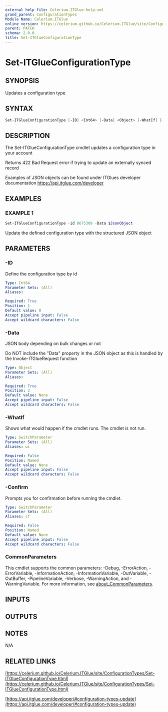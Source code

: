 ```yaml
---
external help file: Celerium.ITGlue-help.xml
grand_parent: ConfigurationTypes
Module Name: Celerium.ITGlue
online version: https://celerium.github.io/Celerium.ITGlue/site/ConfigurationTypes/Set-ITGlueConfigurationType.html
parent: PATCH
schema: 2.0.0
title: Set-ITGlueConfigurationType
---
```


# Set-ITGlueConfigurationType

## SYNOPSIS
Updates a configuration type

## SYNTAX

```powershell
Set-ITGlueConfigurationType [-ID] <Int64> [-Data] <Object> [-WhatIf] [-Confirm] [<CommonParameters>]
```

## DESCRIPTION
The Set-ITGlueConfigurationType cmdlet updates a configuration type
in your account

Returns 422 Bad Request error if trying to update an externally synced record

Examples of JSON objects can be found under ITGlues developer documentation
    https://api.itglue.com/developer

## EXAMPLES

### EXAMPLE 1
```powershell
Set-ITGlueConfigurationType -id 8675309 -Data $JsonObject
```

Update the defined configuration type with the structured
JSON object

## PARAMETERS

### -ID
Define the configuration type by id

```yaml
Type: Int64
Parameter Sets: (All)
Aliases:

Required: True
Position: 1
Default value: 0
Accept pipeline input: False
Accept wildcard characters: False
```

### -Data
JSON body depending on bulk changes or not

Do NOT include the "Data" property in the JSON object as this is handled
by the Invoke-ITGlueRequest function

```yaml
Type: Object
Parameter Sets: (All)
Aliases:

Required: True
Position: 2
Default value: None
Accept pipeline input: False
Accept wildcard characters: False
```

### -WhatIf
Shows what would happen if the cmdlet runs.
The cmdlet is not run.

```yaml
Type: SwitchParameter
Parameter Sets: (All)
Aliases: wi

Required: False
Position: Named
Default value: None
Accept pipeline input: False
Accept wildcard characters: False
```

### -Confirm
Prompts you for confirmation before running the cmdlet.

```yaml
Type: SwitchParameter
Parameter Sets: (All)
Aliases: cf

Required: False
Position: Named
Default value: None
Accept pipeline input: False
Accept wildcard characters: False
```

### CommonParameters
This cmdlet supports the common parameters: -Debug, -ErrorAction, -ErrorVariable, -InformationAction, -InformationVariable, -OutVariable, -OutBuffer, -PipelineVariable, -Verbose, -WarningAction, and -WarningVariable. For more information, see [about_CommonParameters](http://go.microsoft.com/fwlink/?LinkID=113216).

## INPUTS

## OUTPUTS

## NOTES
N/A

## RELATED LINKS

[https://celerium.github.io/Celerium.ITGlue/site/ConfigurationTypes/Set-ITGlueConfigurationType.html](https://celerium.github.io/Celerium.ITGlue/site/ConfigurationTypes/Set-ITGlueConfigurationType.html)

[https://api.itglue.com/developer/#configuration-types-update](https://api.itglue.com/developer/#configuration-types-update)

